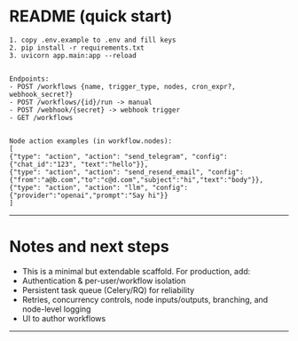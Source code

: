 

# README (quick start)


```
1. copy .env.example to .env and fill keys
2. pip install -r requirements.txt
3. uvicorn app.main:app --reload


Endpoints:
- POST /workflows {name, trigger_type, nodes, cron_expr?, webhook_secret?}
- POST /workflows/{id}/run -> manual
- POST /webhook/{secret} -> webhook trigger
- GET /workflows


Node action examples (in workflow.nodes):
[
{"type": "action", "action": "send_telegram", "config": {"chat_id":"123", "text":"hello"}},
{"type": "action", "action": "send_resend_email", "config": {"from":"a@b.com","to":"c@d.com","subject":"hi","text":"body"}},
{"type": "action", "action": "llm", "config": {"provider":"openai","prompt":"Say hi"}}
]
```


---


# Notes and next steps


- This is a minimal but extendable scaffold. For production, add:
- Authentication & per-user/workflow isolation
- Persistent task queue (Celery/RQ) for reliability
- Retries, concurrency controls, node inputs/outputs, branching, and node-level logging
- UI to author workflows




---